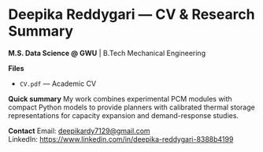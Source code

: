 # Deepika Reddygari — CV & Research Summary

**M.S. Data Science @ GWU** | B.Tech Mechanical Engineering

**Files**
- `CV.pdf` — Academic CV

**Quick summary**
My work combines experimental PCM modules with compact Python models to provide planners with calibrated thermal storage representations for capacity expansion and demand-response studies.

**Contact**
Email: deepikardy7129@gmail.com  
LinkedIn: https://www.linkedin.com/in/deepika-reddygari-8388b4199
